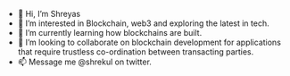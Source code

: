 - 👋 Hi, I’m Shreyas
- 👀 I’m interested in Blockchain, web3 and exploring the latest in tech.
- 🌱 I’m currently learning how blockchains are built.
- 💞️ I’m looking to collaborate on blockchain development for applications that require trustless co-ordination between transacting parties.
- 📫 Message me @shrekul on twitter.

